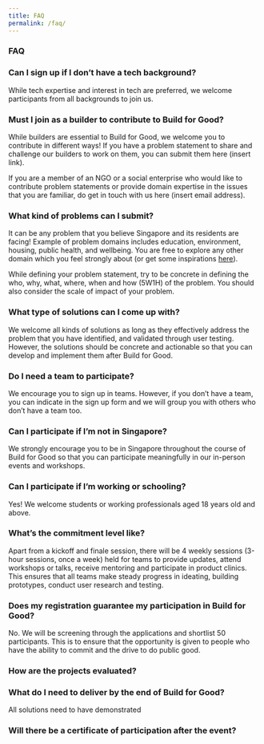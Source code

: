 ```yaml
---
title: FAQ
permalink: /faq/
---
```

### **FAQ**

### Can I sign up if I don’t have a tech background?

While tech expertise and interest in tech are preferred, we welcome participants from all backgrounds to join us.

### Must I join as a builder to contribute to Build for Good?

While builders are essential to Build for Good, we welcome you to contribute in different ways! If you have a problem statement to share and challenge our builders to work on them, you can submit them here (insert link).

If you are a member of an NGO or a social enterprise who would like to contribute problem statements or provide domain expertise in the issues that you are familiar, do get in touch with us here (insert email address).

### What kind of problems can I submit?

It can be any problem that you believe Singapore and its residents are facing! Example of problem domains includes education, environment, housing, public health, and wellbeing. You are free to explore any other domain which you feel strongly about (or get some inspirations [here](https://newnaratif.com/the-23-most-important-issues-facing-singapore-in-2022/)).

While defining your problem statement, try to be concrete in defining the who, why, what, where, when and how (5W1H) of the problem. You should also consider the scale of impact of your problem.

### What type of solutions can I come up with?

We welcome all kinds of solutions as long as they effectively address the problem that you have identified, and validated through user testing. However, the solutions should be concrete and actionable so that you can develop and implement them after Build for Good.

### Do I need a team to participate?

We encourage you to sign up in teams. However, if you don’t have a team, you can indicate in the sign up form and we will group you with others who don’t have a team too.

### Can I participate if I’m not in Singapore?

We strongly encourage you to be in Singapore throughout the course of Build for Good so that you can participate meaningfully in our in-person events and workshops.

### Can I participate if I’m working or schooling?

Yes! We welcome students or working professionals aged 18 years old and above.

### What’s the commitment level like?

Apart from a kickoff and finale session, there will be 4 weekly sessions (3-hour sessions, once a week) held for teams to provide updates, attend workshops or talks, receive mentoring and participate in product clinics. This ensures that all teams make steady progress in ideating, building prototypes, conduct user research and testing.

### Does my registration guarantee my participation in Build for Good?

No. We will be screening through the applications and shortlist 50 participants. This is to ensure that the opportunity is given to people who have the ability to commit and the drive to do public good.

### How are the projects evaluated?

### What do I need to deliver by the end of Build for Good?

All solutions need to have demonstrated

### Will there be a certificate of participation after the event?